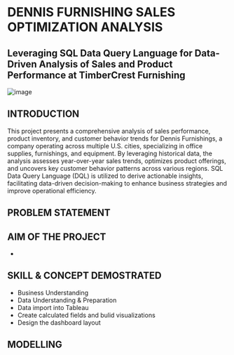 # DENNIS FURNISHING SALES OPTIMIZATION ANALYSIS 
## Leveraging SQL Data Query Language for Data-Driven Analysis of Sales and Product Performance at TimberCrest Furnishing
![image](https://github.com/user-attachments/assets/a7fe46c7-e0c5-4e10-b258-4034b0dff659)
## INTRODUCTION
This project presents a comprehensive analysis of sales performance, product inventory, and customer behavior trends for Dennis Furnishings, a company operating across multiple U.S. cities, specializing in office supplies, furnishings, and equipment. By leveraging historical data, the analysis assesses year-over-year sales trends, optimizes product offerings, and uncovers key customer behavior patterns across various regions. SQL Data Query Language (DQL) is utilized to derive actionable insights, facilitating data-driven decision-making to enhance business strategies and improve operational efficiency.

## PROBLEM STATEMENT

## AIM OF THE PROJECT
-

## SKILL & CONCEPT DEMOSTRATED
- Business Understanding
- Data Understanding & Preparation
- Data import into Tableau
- Create calculated fields and bulid visualizations
- Design the dashboard layout

## MODELLING
